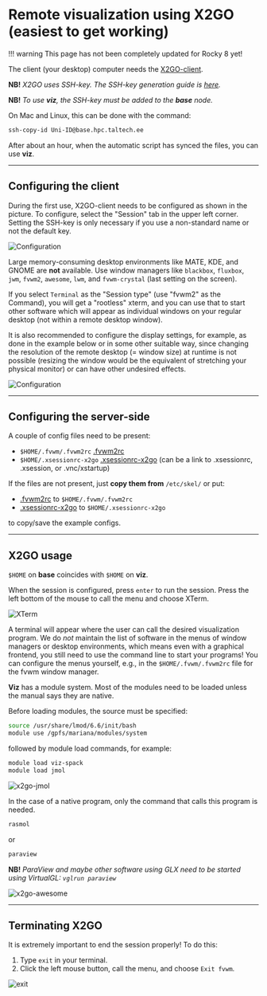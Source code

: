 # Remote visualization using X2GO (easiest to get working)

!!! warning
    This page has not been completely updated for Rocky 8 yet!

The client (your desktop) computer needs the [X2GO-client](https://www.x2go.org).

**NB!** _X2GO uses SSH-key. The SSH-key generation guide is [here](/access/ssh)._

**NB!** _To use **viz**, the SSH-key must be added to the **base** node._

On Mac and Linux, this can be done with the command:

```sh
ssh-copy-id Uni-ID@base.hpc.taltech.ee
```

After about an hour, when the automatic script has synced the files, you can use **viz**.

---

## Configuring the client

During the first use, X2GO-client needs to be configured as shown in the picture. To configure, select the "Session" tab in the upper left corner.
Setting the SSH-key is only necessary if you use a non-standard name or not the default key.

![Configuration](/visualization/attachments/x2go-config-1.png)

Large memory-consuming desktop environments like MATE, KDE, and GNOME are **not** available. Use window managers like `blackbox`, `fluxbox`, `jwm`, `fvwm2`, `awesome`, `lwm`, and `fvwm-crystal` (last setting on the screen).

If you select `Terminal` as the "Session type" (use "fvwm2" as the Command), you will get a "rootless" xterm, and you can use that to start other software which will appear as individual windows on your regular desktop (not within a remote desktop window).

It is also recommended to configure the display settings, for example, as done in the example below or in some other suitable way, since changing the resolution of the remote desktop (= window size) at runtime is not possible (resizing the window would be the equivalent of stretching your physical monitor) or can have other undesired effects.

![Configuration](/visualization/attachments/x2go-config-2.png)

---

## Configuring the server-side

A couple of config files need to be present:

- `$HOME/.fvwm/.fvwm2rc` [.fvwm2rc](/visualization/attachments/fvwm2rc.fvwm2rc)
- `$HOME/.xsessionrc-x2go` [.xsessionrc-x2go](/visualization/attachments/xsessionrc-x2go.xsessionrc-x2go) (can be a link to .xsessionrc, .xsession, or .vnc/xstartup)

If the files are not present, just **copy them from** `/etc/skel/` or put:

- [.fvwm2rc](/visualization/attachments/fvwm2rc.fvwm2rc) to `$HOME/.fvwm/.fvwm2rc`
- [.xsessionrc-x2go](/visualization/attachments/xsessionrc-x2go.xsessionrc-x2go) to `$HOME/.xsessionrc-x2go`

to copy/save the example configs.

---

## X2GO usage

`$HOME` on **base** coincides with `$HOME` on **viz**.

When the session is configured, press `enter` to run the session. Press the left bottom of the mouse to call the menu and choose XTerm.

![XTerm](/visualization/attachments/XTerm.png)

A terminal will appear where the user can call the desired visualization program. We do *not* maintain the list of software in the menus of window managers or desktop environments, which means even with a graphical frontend, you still need to use the command line to start your programs! You can configure the menus yourself, e.g., in the `$HOME/.fvwm/.fvwm2rc` file for the fvwm window manager.

**Viz** has a module system. Most of the modules need to be loaded unless the manual says they are native.

Before loading modules, the source must be specified:

```sh
source /usr/share/lmod/6.6/init/bash
module use /gpfs/mariana/modules/system
```

followed by module load commands, for example:

```sh
module load viz-spack
module load jmol
```

![x2go-jmol](/visualization/attachments/x2go-jmol.png)

In the case of a native program, only the command that calls this program is needed.

```sh
rasmol
```

or

```sh
paraview
```

**NB!** _ParaView and maybe other software using GLX need to be started using VirtualGL: `vglrun paraview`_

![x2go-awesome](/visualization/attachments/x2go-awesome.png)

---

## Terminating X2GO

It is extremely important to end the session properly! To do this:

1. Type `exit` in your terminal.
2. Click the left mouse button, call the menu, and choose `Exit fvwm`.

![exit](/visualization/attachments/x2go-exit.png)
